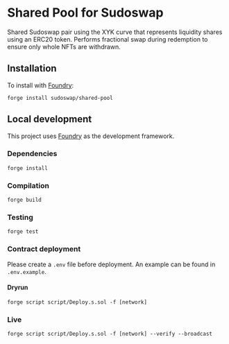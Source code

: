 # Shared Pool for Sudoswap

Shared Sudoswap pair using the XYK curve that represents liquidity shares using an ERC20 token. Performs fractional swap during redemption to ensure only whole NFTs are withdrawn.

## Installation

To install with [Foundry](https://github.com/gakonst/foundry):

```
forge install sudoswap/shared-pool
```

## Local development

This project uses [Foundry](https://github.com/gakonst/foundry) as the development framework.

### Dependencies

```
forge install
```

### Compilation

```
forge build
```

### Testing

```
forge test
```

### Contract deployment

Please create a `.env` file before deployment. An example can be found in `.env.example`.

#### Dryrun

```
forge script script/Deploy.s.sol -f [network]
```

### Live

```
forge script script/Deploy.s.sol -f [network] --verify --broadcast
```